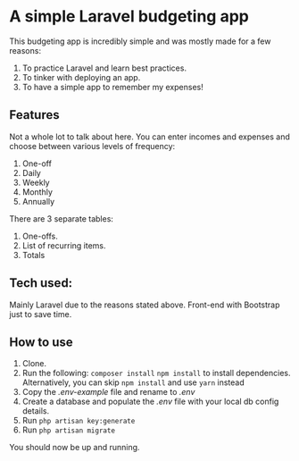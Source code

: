 # A simple Laravel budgeting app

This budgeting app is incredibly simple and was mostly made for a few reasons:
1. To practice Laravel and learn best practices.
2. To tinker with deploying an app.
3. To have a simple app to remember my expenses!

## Features

Not a whole lot to talk about here. You can enter incomes and expenses and choose between various levels of frequency:

1. One-off
2. Daily
3. Weekly
4. Monthly
5. Annually

There are 3 separate tables:

1. One-offs.
2. List of recurring items.
3. Totals

## Tech used:

Mainly Laravel due to the reasons stated above. Front-end with Bootstrap just to save time.

## How to use

1. Clone.
2. Run the following:
``composer install`` ``npm install``
to install dependencies. Alternatively, you can skip ``npm install`` and use ``yarn`` instead
3. Copy the *.env-example* file and rename to *.env*
4. Create a database and populate the *.env* file with your local db config details.
5. Run ``php artisan key:generate``
6. Run ``php artisan migrate``

You should now be up and running.
